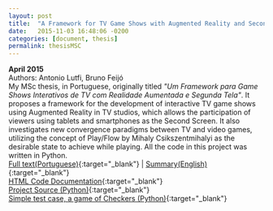 ```yaml
---
layout: post
title:  "A Framework for TV Game Shows with Augmented Reality and Second Screen"
date:   2015-11-03 16:48:06 -0200
categories: [document, thesis]
permalink: thesisMSC
---
```

<b>April 2015</b>  
Authors: Antonio Lutfi, Bruno Feijó  
My MSc thesis, in Portuguese, originally titled <i>"Um Framework para Game Shows Interativos de TV com Realidade Aumentada e Segunda Tela"</i>. It proposes a framework for the development of interactive TV game shows using Augmented Reality in TV studios, which allows the participation of viewers using tablets and smartphones as the Second Screen. It also investigates new convergence paradigms between TV and video games, utilizing the concept of Play/Flow by Mihaly Csikszentmihalyi as the desirable state to achieve while playing. All the code in this project was written in <span class="skill">Python</span>.<br>
[Full text(Portuguese)](https://www.dropbox.com/s/7vlref5lteqizg7/dissertacao.pdf?dl=0){:target="_blank"}
| [Summary(English)](https://www.dropbox.com/s/bb5pucpw06r43lp/thesisSummary.pdf?dl=0){:target="_blank"}  
[HTML Code Documentation](https://github.com/anlutfi/MScCode/tree/master/html){:target="_blank"}  
[Project Source (Python)](https://github.com/anlutfi/MScCode){:target="_blank"}  
[Simple test case, a game of Checkers (Python)](https://github.com/anlutfi/MScCode/tree/master/checkers){:target="_blank"}
